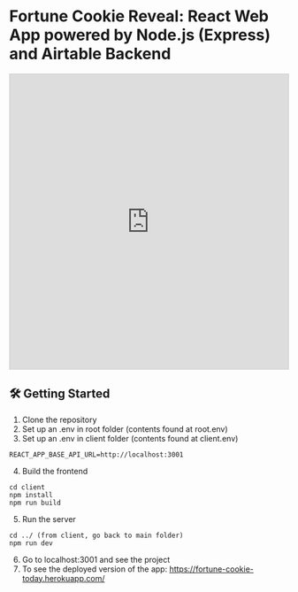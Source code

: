 # Fortune Cookie Reveal: React Web App powered by Node.js (Express) and Airtable Backend

<iframe class="airtable-embed" src="https://airtable.com/embed/shracwXYXAaWtaC6k?backgroundColor=red&viewControls=on" frameborder="0" onmousewheel="" width="100%" height="533" style="background: transparent; border: 1px solid #ccc;"></iframe>

## 🛠 Getting Started

1. Clone the repository
2. Set up an .env in root folder (contents found at root.env)
3. Set up an .env in client folder (contents found at client.env)

```
REACT_APP_BASE_API_URL=http://localhost:3001
```

4. Build the frontend

```
cd client
npm install
npm run build
```

5. Run the server

```
cd ../ (from client, go back to main folder)
npm run dev
```

6. Go to localhost:3001 and see the project
7. To see the deployed version of the app: https://fortune-cookie-today.herokuapp.com/
